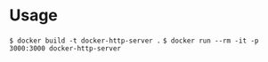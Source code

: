 # Usage

`$ docker build -t docker-http-server .`
`$ docker run --rm -it -p 3000:3000 docker-http-server`
